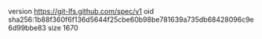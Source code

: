 version https://git-lfs.github.com/spec/v1
oid sha256:1b88f360f6f136d5644f25cbe60b98be781639a735db68428096c9e6d99bbe83
size 1670
